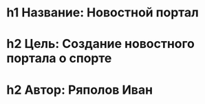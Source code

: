 # h1 Название:     Новостной портал
# h2 Цель:         Создание новостного портала о спорте
# h2 Автор:        Ряполов Иван
